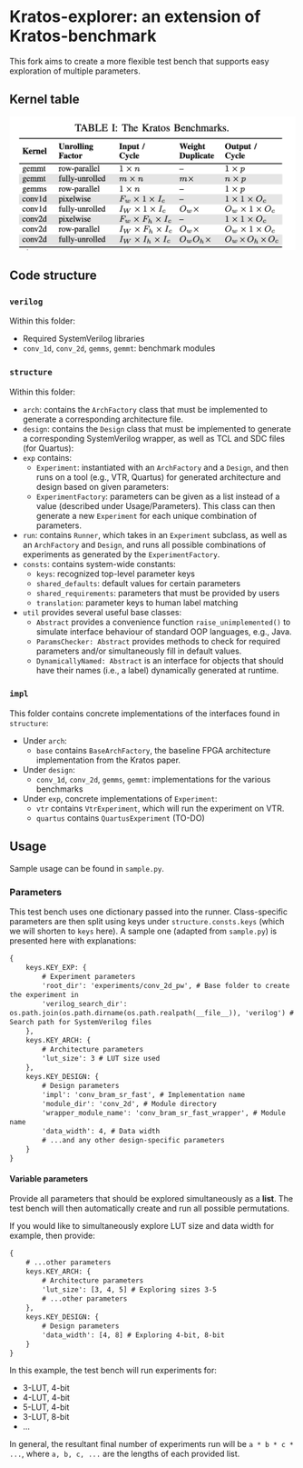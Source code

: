 # Kratos-explorer: an extension of Kratos-benchmark

This fork aims to create a more flexible test bench that supports easy exploration of multiple parameters.

## Kernel table

![kernel_table](<./img/kernel table.png>)

## Code structure

### `verilog`

Within this folder:
- Required SystemVerilog libraries
- `conv_1d`, `conv_2d`, `gemms`, `gemmt`: benchmark modules

### `structure`

Within this folder:
- `arch`: contains the `ArchFactory` class that must be implemented to generate a corresponding architecture file.
- `design`: contains the `Design` class that must be implemented to generate a corresponding SystemVerilog wrapper, as well as TCL and SDC files (for Quartus):
- `exp` contains:
    - `Experiment`: instantiated with an `ArchFactory` and a `Design`, and then runs on a tool (e.g., VTR, Quartus) for generated architecture and design based on given parameters:
    - `ExperimentFactory`: parameters can be given as a list instead of a value (described under Usage/Parameters). This class can then generate a new `Experiment` for each unique combination of parameters.
- `run`: contains `Runner`, which takes in an `Experiment` subclass, as well as an `ArchFactory` and `Design`, and runs all possible combinations of experiments as generated by the `ExperimentFactory`.
- `consts`: contains system-wide constants:
    - `keys`: recognized top-level parameter keys
    - `shared_defaults`: default values for certain parameters
    - `shared_requirements`: parameters that must be provided by users
    - `translation`: parameter keys to human label matching
- `util` provides several useful base classes:
    - `Abstract` provides a convenience function `raise_unimplemented()` to simulate interface behaviour of standard OOP languages, e.g., Java.
    - `ParamsChecker: Abstract` provides methods to check for required parameters and/or simultaneously fill in default values.
    - `DynamicallyNamed: Abstract` is an interface for objects that should have their names (i.e., a label) dynamically generated at runtime.

### `impl`

This folder contains concrete implementations of the interfaces found in `structure`:
- Under `arch`:
    - `base` contains `BaseArchFactory`, the baseline FPGA architecture implementation from the Kratos paper.
- Under `design`:
    - `conv_1d`, `conv_2d`, `gemms`, `gemmt`: implementations for the various benchmarks
- Under `exp`, concrete implementations of `Experiment`:
    - `vtr` contains `VtrExperiment`, which will run the experiment on VTR.
    - `quartus` contains `QuartusExperiment` (TO-DO)

## Usage

Sample usage can be found in `sample.py`.

### Parameters

This test bench uses one dictionary passed into the runner. Class-specific parameters are then split using keys under `structure.consts.keys` (which we will shorten to `keys` here). A sample one (adapted from `sample.py`) is presented here with explanations:

```
{
    keys.KEY_EXP: {
        # Experiment parameters
        'root_dir': 'experiments/conv_2d_pw', # Base folder to create the experiment in
        'verilog_search_dir': os.path.join(os.path.dirname(os.path.realpath(__file__)), 'verilog') # Search path for SystemVerilog files
    },
    keys.KEY_ARCH: {
        # Architecture parameters
        'lut_size': 3 # LUT size used
    },
    keys.KEY_DESIGN: {
        # Design parameters
        'impl': 'conv_bram_sr_fast', # Implementation name
        'module_dir': 'conv_2d', # Module directory
        'wrapper_module_name': 'conv_bram_sr_fast_wrapper', # Module name
        'data_width': 4, # Data width
        # ...and any other design-specific parameters
    }
}
```

#### Variable parameters

Provide all parameters that should be explored simultaneously as a **list**. The test bench will then automatically create and run all possible permutations.

If you would like to simultaneously explore LUT size and data width for example, then provide:
```
{
    # ...other parameters
    keys.KEY_ARCH: {
        # Architecture parameters
        'lut_size': [3, 4, 5] # Exploring sizes 3-5
        # ...other parameters
    },
    keys.KEY_DESIGN: {
        # Design parameters
        'data_width': [4, 8] # Exploring 4-bit, 8-bit
    }
}
```
In this example, the test bench will run experiments for:
- 3-LUT, 4-bit
- 4-LUT, 4-bit
- 5-LUT, 4-bit
- 3-LUT, 8-bit
- ...

In general, the resultant final number of experiments run will be `a * b * c * ...`, where `a, b, c, ...` are the lengths of each provided list.